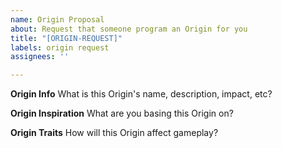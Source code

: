 ```yaml
---
name: Origin Proposal
about: Request that someone program an Origin for you
title: "[ORIGIN-REQUEST]"
labels: origin request
assignees: ''

---
```


**Origin Info**
What is this Origin's name, description, impact, etc?

**Origin Inspiration**
What are you basing this Origin on?

**Origin Traits**
How will this Origin affect gameplay?
